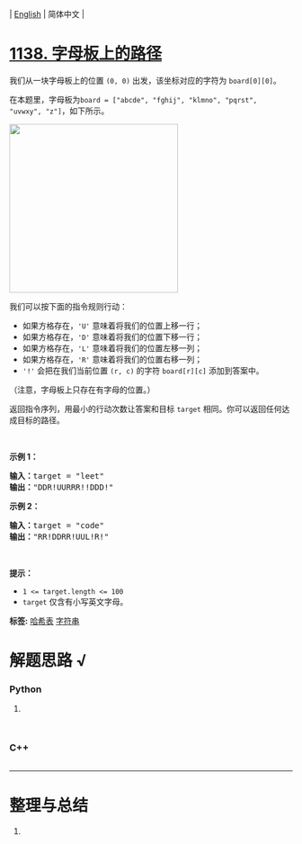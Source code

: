 | [English](README_EN.md) | 简体中文 |

# [1138. 字母板上的路径](https://leetcode.cn/problems/alphabet-board-path)
<p>我们从一块字母板上的位置&nbsp;<code>(0, 0)</code>&nbsp;出发，该坐标对应的字符为&nbsp;<code>board[0][0]</code>。</p>

<p>在本题里，字母板为<code>board = ["abcde", "fghij", "klmno", "pqrst", "uvwxy", "z"]</code>，如下所示。</p>

<p><img alt="" src="https://assets.leetcode.com/uploads/2019/07/28/azboard.png" style="width: 300px;" /></p>

<p>我们可以按下面的指令规则行动：</p>

<ul>
	<li>如果方格存在，<code>'U'</code>&nbsp;意味着将我们的位置上移一行；</li>
	<li>如果方格存在，<code>'D'</code>&nbsp;意味着将我们的位置下移一行；</li>
	<li>如果方格存在，<code>'L'</code>&nbsp;意味着将我们的位置左移一列；</li>
	<li>如果方格存在，<code>'R'</code>&nbsp;意味着将我们的位置右移一列；</li>
	<li><code>'!'</code>&nbsp;会把在我们当前位置 <code>(r, c)</code> 的字符&nbsp;<code>board[r][c]</code>&nbsp;添加到答案中。</li>
</ul>

<p>（注意，字母板上只存在有字母的位置。）</p>

<p>返回指令序列，用最小的行动次数让答案和目标&nbsp;<code>target</code>&nbsp;相同。你可以返回任何达成目标的路径。</p>

<p>&nbsp;</p>

<p><strong>示例 1：</strong></p>

<pre>
<strong>输入：</strong>target = "leet"
<strong>输出：</strong>"DDR!UURRR!!DDD!"
</pre>

<p><strong>示例 2：</strong></p>

<pre>
<strong>输入：</strong>target = "code"
<strong>输出：</strong>"RR!DDRR!UUL!R!"
</pre>

<p>&nbsp;</p>

<p><strong>提示：</strong></p>

<ul>
	<li><code>1 &lt;= target.length &lt;= 100</code></li>
	<li><code>target</code>&nbsp;仅含有小写英文字母。</li>
</ul>

**标签:**  [哈希表](https://leetcode.cn/tag/hash-table) [字符串](https://leetcode.cn/tag/string) 
# 解题思路 √

### Python

1. 

```python

```


```python

```

### C++

```cpp

```

---



# 整理与总结

1. 
